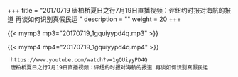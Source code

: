 +++
title = "20170719  唐柏桥夏日之行7月19日直播视频：评纽约时报对海航的报道 再谈如何识别真假民运 "
description = ""
weight = 20
+++

{{< mymp3 mp3="20170719_1gquiyypd4q.mp3" >}}

{{< mymp4 mp4="20170719_1gquiyypd4q.mp4" >}}

     https://www.youtube.com/watch?v=1gQUiyyPD4Q 
     唐柏桥夏日之行7月19日直播视频：评纽约时报对海航的报道 再谈如何识别真假民运 
     
